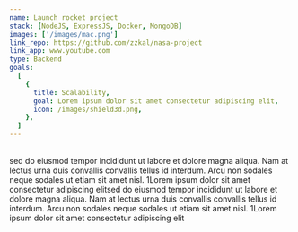 ```yaml
---
name: Launch rocket project
stack: [NodeJS, ExpressJS, Docker, MongoDB]
images: ['/images/mac.png']
link_repo: https://github.com/zzkal/nasa-project
link_app: www.youtube.com
type: Backend
goals:
  [
    {
      title: Scalability,
      goal: Lorem ipsum dolor sit amet consectetur adipiscing elit,
      icon: /images/shield3d.png,
    },
  ]
---
```


</br>
sed do eiusmod tempor incididunt ut labore et dolore magna aliqua. Nam at lectus urna duis convallis convallis tellus id interdum. Arcu non sodales neque sodales ut etiam sit amet nisl. 1Lorem ipsum dolor sit amet consectetur adipiscing elitsed do eiusmod tempor incididunt ut labore et dolore magna aliqua. Nam at lectus urna duis convallis convallis tellus id interdum. Arcu non sodales neque sodales ut etiam sit amet nisl. 1Lorem ipsum dolor sit amet consectetur adipiscing elit
